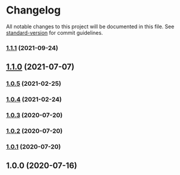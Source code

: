# Changelog

All notable changes to this project will be documented in this file. See [standard-version](https://github.com/conventional-changelog/standard-version) for commit guidelines.

### [1.1.1](https://github.com/IhToN/verdaccio-azure-ad-login/compare/v1.1.0...v1.1.1) (2021-09-24)

## [1.1.0](https://github.com/IhToN/verdaccio-azure-ad-login/compare/v1.0.5...v1.1.0) (2021-07-07)

### [1.0.5](https://github.com/IhToN/verdaccio-azure-ad-login/compare/v1.0.4...v1.0.5) (2021-02-25)

### [1.0.4](https://github.com/IhToN/verdaccio-azure-ad-login/compare/v1.0.3...v1.0.4) (2021-02-24)

### [1.0.3](https://github.com/IhToN/verdaccio-azure-ad-login/compare/v1.0.2...v1.0.3) (2020-07-20)

### [1.0.2](https://github.com/IhToN/verdaccio-azure-ad-login/compare/v1.0.1...v1.0.2) (2020-07-20)

### [1.0.1](https://github.com/IhToN/verdaccio-azure-ad-login/compare/v1.0.0...v1.0.1) (2020-07-20)

## 1.0.0 (2020-07-16)
